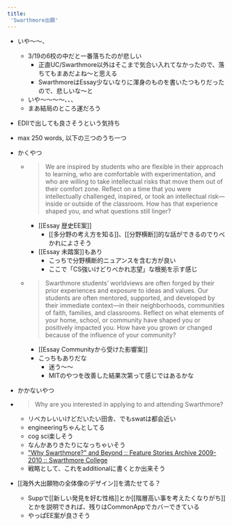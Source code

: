 ```yaml
---
title:
 'Swarthmore出願'
---
```


- いや〜〜、
    - 3/19の6校の中だと一番落ちたのが悲しい
        - 正直UC/Swarthmore以外はそこまで気合い入れてなかったので、落ちてもまあだよね〜と思える
        - SwarthmoreはEssay少ないなりに渾身のものを書いたつもりだったので、悲しいな〜と
    - いや〜〜〜〜、、、
    - まあ結局のところ運だろう


- EDIIで出しても良さそうという気持ち

- max 250 words, 以下の三つのうち一つ
- かくやつ
    - >  We are inspired by students who are flexible in their approach to learning, who are comfortable with experimentation, and who are willing to take intellectual risks that move them out of their comfort zone. Reflect on a time that you were intellectually challenged, inspired, or took an intellectual risk—inside or outside of the classroom. How has that experience shaped you, and what questions still linger?
        - [[Essay 歴史EE案]]
            - [[多分野の考え方を知る]]、[[分野横断]]的な話ができるのでりべかれによさそう
        - [[Essay 未踏案]]もあり
            - こっちで分野横断的ニュアンスを含む方が良い
            - ここで「CS強いけどりべかれ志望」な根拠を示す感じ
    - >  Swarthmore students’ worldviews are often forged by their prior experiences and exposure to ideas and values. Our students are often mentored, supported, and developed by their immediate context—in their neighborhoods, communities of faith, families, and classrooms. Reflect on what elements of your home, school, or community have shaped you or positively impacted you. How have you grown or changed because of the influence of your community?
        - [[Essay Communityから受けた影響案]]
        - こっちもありだな
            - 迷う〜〜
            - MITのやつを改善した結果次第って感じではあるかな
- かかないやつ
- >  Why are you interested in applying to and attending Swarthmore?
    - リベカレいいけどだいたい田舎、でもswatは都会近い
    - engineeringちゃんとしてる
    - cog sci楽しそう
    - なんかありきたりになっちゃいそう
    - ["Why Swarthmore?" and Beyond :: Feature Stories Archive 2009-2010 :: Swarthmore College](https://www.swarthmore.edu/feature-stories-archive-2009-2010/why-swarthmore-and-beyond)
    - 戦略として、これをadditionalに書くとか出来そう

- [[海外大出願物の全体像のデザイン]]を満たせてる？
    - Suppで[[新しい発見を好む性格]]とか[[階層高い事を考えたくなりがち]]とかを説明できれば、残りはCommonAppでカバーできている
    - やっぱEE案が良さそう
